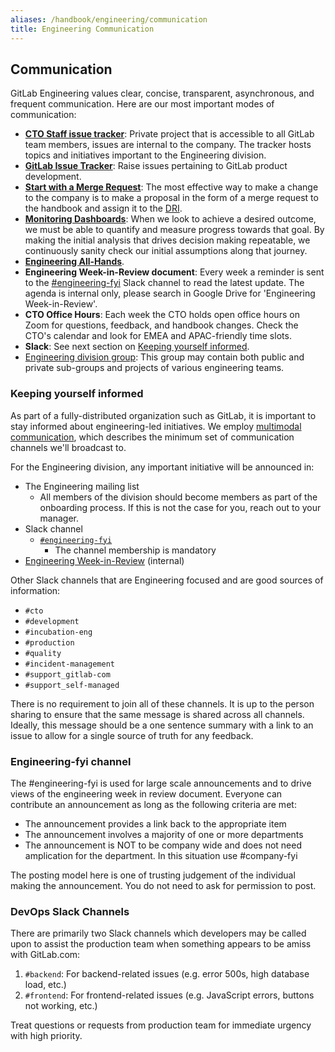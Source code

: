 ```yaml
---
aliases: /handbook/engineering/communication
title: Engineering Communication
---
```


## Communication

GitLab Engineering values clear, concise, transparent, asynchronous, and frequent communication. Here are our most important modes of communication:

- [**CTO Staff issue tracker**](https://gitlab.com/gitlab-com/engineering-division/cto-staff): Private project that is accessible to all GitLab team members, issues are internal to the company. The tracker hosts topics and initiatives important to the Engineering division.
- [**GitLab Issue Tracker**](https://gitlab.com/gitlab-org/gitlab/issues): Raise issues pertaining to GitLab product development.
- [**Start with a Merge Request**](/handbook/communication/#start-with-a-merge-request): The most effective way to make a change to the company is to make a proposal in the form of a merge request to the handbook and assign it to the [DRI](/handbook/people-group/directly-responsible-individuals/).
- [**Monitoring Dashboards**](/handbook/engineering/monitoring/): When we look to achieve a desired outcome, we must be able to quantify and measure progress towards that goal. By making the initial analysis that drives decision making repeatable, we continuously sanity check our initial assumptions along that journey.
- [**Engineering All-Hands**](/cto-staff/#engineering-all-hands).
- **Engineering Week-in-Review document**: Every week a reminder is sent to the [#engineering-fyi](https://gitlab.slack.com/archives/CJWA4E9UG) Slack channel to read the latest update.  The agenda is internal only, please search in Google Drive for 'Engineering Week-in-Review'.
- **CTO Office Hours**: Each week the CTO holds open office hours on Zoom for questions, feedback, and handbook changes. Check the CTO's calendar and look for EMEA and APAC-friendly time slots.
- **Slack**: See next section on [Keeping yourself informed](#keeping-yourself-informed).
- [Engineering division group](https://gitlab.com/gitlab-com/engineering-division): This group may contain both public and private sub-groups and projects of various engineering teams.

### Keeping yourself informed

As part of a fully-distributed organization such as GitLab, it is important to stay informed about engineering-led initiatives.
We employ [multimodal communication](/handbook/communication/#multimodal-communication), which describes the minimum set of communication channels we'll broadcast to.

For the Engineering division, any important initiative will be announced in:

- The Engineering mailing list
  - All members of the division should become members as part of the onboarding process. If this is not the case for you, reach out to your manager.
- Slack channel
  - [`#engineering-fyi`](https://gitlab.slack.com/archives/CJWA4E9UG)
    - The channel membership is mandatory
- [Engineering Week-in-Review](https://drive.google.com/drive/search?q=engineering%20week%20in%20review) (internal)

Other Slack channels that are Engineering focused and are good sources of information:

- `#cto`
- `#development`
- `#incubation-eng`
- `#production`
- `#quality`
- `#incident-management`
- `#support_gitlab-com`
- `#support_self-managed`

There is no requirement to join all of these channels. It is up to the person sharing to ensure that the same message is shared across all channels. Ideally, this message should be a one sentence summary with a link to an issue to allow for a single source of truth for any feedback.

### Engineering-fyi channel

The #engineering-fyi is used for large scale announcements and to drive views of the engineering week in review document. Everyone can contribute an announcement as long as the following criteria are met:

- The announcement provides a link back to the appropriate item
- The announcement involves a majority of one or more departments
- The announcement is NOT to be company wide and does not need amplication for the department.  In this situation use #company-fyi

The posting model here is one of trusting judgement of the individual making the announcement.  You do not need to ask for permission to post.

### DevOps Slack Channels

There are primarily two Slack channels which developers may be called upon to assist the production team
when something appears to be amiss with GitLab.com:

1. `#backend`: For backend-related issues (e.g. error 500s, high database load, etc.)
1. `#frontend`: For frontend-related issues (e.g. JavaScript errors, buttons not working, etc.)

Treat questions or requests from production team for immediate urgency with high priority.
